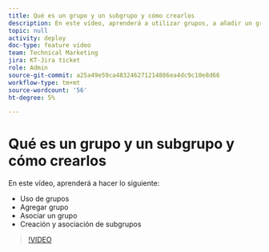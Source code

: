 ```yaml
---
title: Qué es un grupo y un subgrupo y cómo crearlos
description: En este vídeo, aprenderá a utilizar grupos, a añadir un grupo y a crear subgrupos.
topic: null
activity: deploy
doc-type: feature video
team: Technical Marketing
jira: KT-Jira ticket
role: Admin
source-git-commit: a25a49e59ca483246271214886ea4dc9c10e8d66
workflow-type: tm+mt
source-wordcount: '56'
ht-degree: 5%

---
```


# Qué es un grupo y un subgrupo y cómo crearlos

En este vídeo, aprenderá a hacer lo siguiente:

* Uso de grupos
* Agregar grupo
* Asociar un grupo
* Creación y asociación de subgrupos

>[!VIDEO](https://video.tv.adobe.com/v/335070/?quality=12&learn=on)
